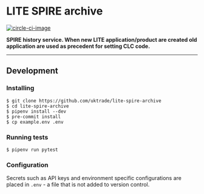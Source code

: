 # LITE SPIRE archive

[![circle-ci-image]][circle-ci]

**SPIRE history service. When new LITE application/product are created old application are used as precedent for setting CLC code.**

---

## Development

### Installing
    $ git clone https://github.com/uktrade/lite-spire-archive
    $ cd lite-spire-archive
    $ pipenv install --dev
    $ pre-commit install
    $ cp example.env .env

### Running tests
    $ pipenv run pytest

### Configuration

Secrets such as API keys and environment specific configurations are placed in `.env` - a file that is not added to version control.

[circle-ci-image]: https://circleci.com/gh/uktrade/lite-spire-archive/tree/develop.svg?style=svg
[circle-ci]: https://circleci.com/gh/uktrade/lite-spire-archive/tree/develop
